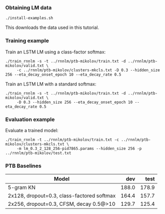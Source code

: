 ### Obtaining LM data

    ./install-examples.sh

This downloads the data used in this tutorial.

### Training example

Train an LSTM LM using a class-factor softmax:

    ./train_rnnlm -s -t ../rnnlm/ptb-mikolov/train.txt -d ../rnnlm/ptb-mikolov/valid.txt \
         -c ../rnnlm/ptb-mikolov/clusters-mkcls.txt -D 0.3 --hidden_size 256 --eta_decay_onset_epoch 10 --eta_decay_rate 0.5

Train an LSTM LM with a standard softmax:

    ./train_rnnlm -s -t ../rnnlm/ptb-mikolov/train.txt -d ../rnnlm/ptb-mikolov/valid.txt \
         -D 0.3 --hidden_size 256 --eta_decay_onset_epoch 10 --eta_decay_rate 0.5

### Evaluation example

Evaluate a trained model:

    ./train_rnnlm -t ../rnnlm/ptb-mikolov/train.txt -c ../rnnlm/ptb-mikolov/clusters-mkcls.txt \
         -m lm_0.3_2_128_256-pid7865.params --hidden_size 256 -p ../rnnlm/ptb-mikolov/test.txt

### PTB Baselines

| Model | dev | test |
| ----- | ---:| ----:|
| 5-gram KN | 188.0 | 178.9 |
| 2x128, dropout=0.3, class-factored softmax | 164.4 | 157.7 |
| 2x256, dropout=0.3, CFSM, decay 0.5@>10 | 129.7 | 125.4 |
